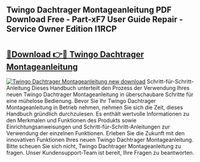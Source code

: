 ## Twingo Dachtrager Montageanleitung PDF Download Free - Part-xF7 User Guide Repair - Service Owner Edition I1RCP

# <h2><a href="http://df7w56.blite.top/?on=Twingo+Dachtrager+Montageanleitung">🔗Download 👉🔴 Twingo Dachtrager Montageanleitung</a></h2>

[![Twingo Dachtrager Montageanleitung new download](https://i.imgur.com/lujVjoI.png)](http://df7w56.blite.top/?on=Twingo+Dachtrager+Montageanleitung)
Schritt-für-Schritt-Anleitung Dieses Handbuch unterteilt den Prozess der Verwendung Ihres neuen Twingo Dachtrager Montageanleitung in überschaubare Schritte für eine mühelose Bedienung. Bevor Sie Ihr Twingo Dachtrager Montageanleitung in Betrieb nehmen, nehmen Sie sich die Zeit, dieses Handbuch gründlich durchzulesen. Es enthält wertvolle Informationen zu den Merkmalen und Funktionen des Produkts sowie Einrichtungsanweisungen und Schritt-für-Schritt-Anleitungen zur Verwendung der einzelnen Funktionen. Erleben Sie die Zukunft mit den innovativen Funktionen Ihres neuen Twingo Dachtrager Montageanleitung. Bitte scheuen Sie sich nicht, Twingo Dachtrager Montageanleitung zu fragen. Unser Kundensupport-Team ist bereit, Ihre Fragen zu beantworten.
